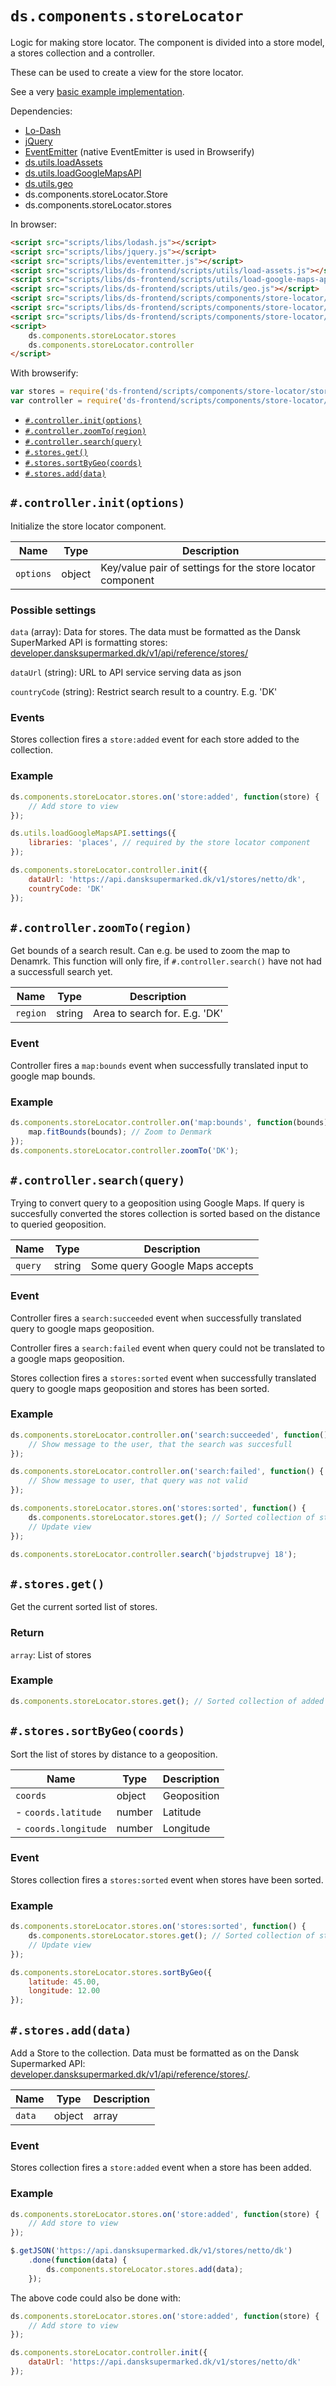 # `ds.components.storeLocator`

Logic for making store locator. The component is divided into a store model, a
stores collection and a controller.

These can be used to create a view for the store locator.

See a very [basic example implementation](../../../examples/store-locator.html).

Dependencies:

- [Lo-Dash](https://lodash.com/)
- [jQuery](http://jquery.com/download/)
- [EventEmitter](https://github.com/Wolfy87/EventEmitter) (native EventEmitter is used in Browserify)
- [ds.utils.loadAssets](../utils/load-assets.md)
- [ds.utils.loadGoogleMapsAPI](../utils/load-google-maps-api.md)
- [ds.utils.geo](../utils/geo.md)
- ds.components.storeLocator.Store
- ds.components.storeLocator.stores

In browser:

```html
<script src="scripts/libs/lodash.js"></script>
<script src="scripts/libs/jquery.js"></script>
<script src="scripts/libs/eventemitter.js"></script>
<script src="scripts/libs/ds-frontend/scripts/utils/load-assets.js"></script>
<script src="scripts/libs/ds-frontend/scripts/utils/load-google-maps-api.js"></script>
<script src="scripts/libs/ds-frontend/scripts/utils/geo.js"></script>
<script src="scripts/libs/ds-frontend/scripts/components/store-locator/store.js"></script>
<script src="scripts/libs/ds-frontend/scripts/components/store-locator/stores.js"></script>
<script src="scripts/libs/ds-frontend/scripts/components/store-locator/controller.js"></script>
<script>
    ds.components.storeLocator.stores
    ds.components.storeLocator.controller
</script>
```

With browserify:

```js
var stores = require('ds-frontend/scripts/components/store-locator/stores');
var controller = require('ds-frontend/scripts/components/store-locator/controller');
```

- [`#.controller.init(options)`](#controllerinitoptions)
- [`#.controller.zoomTo(region)`](#controllerzoomtoregion)
- [`#.controller.search(query)`](#controllersearchquery)
- [`#.stores.get()`](#storesget)
- [`#.stores.sortByGeo(coords)`](#storessortbygeocoords)
- [`#.stores.add(data)`](#storesadddata)

## `#.controller.init(options)`

Initialize the store locator component.

| Name | Type | Description |
| --- | --- | --- |
| `options` | object | Key/value pair of settings for the store locator component |

### Possible settings

`data` (array): Data for stores. The data must be formatted as the Dansk SuperMarked API is formatting stores: [developer.dansksupermarked.dk/v1/api/reference/stores/](https://developer.dansksupermarked.dk/v1/api/reference/stores/)

`dataUrl` (string): URL to API service serving data as json

`countryCode` (string): Restrict search result to a country. E.g. 'DK'

### Events

Stores collection fires a `store:added` event for each store added to the
collection.

### Example

```js
ds.components.storeLocator.stores.on('store:added', function(store) {
    // Add store to view
});

ds.utils.loadGoogleMapsAPI.settings({
    libraries: 'places', // required by the store locator component
});

ds.components.storeLocator.controller.init({
    dataUrl: 'https://api.dansksupermarked.dk/v1/stores/netto/dk',
    countryCode: 'DK'
});
```

## `#.controller.zoomTo(region)`

Get bounds of a search result. Can e.g. be used to zoom the map to Denamrk.
This function will only fire, if `#.controller.search()` have not had a
successfull search yet.

| Name | Type | Description |
| --- | --- | --- |
| `region` | string | Area to search for. E.g. 'DK' |

### Event

Controller fires a `map:bounds` event when successfully translated input to
google map bounds.

### Example

```js
ds.components.storeLocator.controller.on('map:bounds', function(bounds) {
    map.fitBounds(bounds); // Zoom to Denmark
});
ds.components.storeLocator.controller.zoomTo('DK');
```

## `#.controller.search(query)`

Trying to convert query to a geoposition using Google Maps.
If query is succesfully converted the stores collection is sorted based on
the distance to queried geoposition.

| Name | Type | Description |
| --- | --- | --- |
| `query` | string | Some query Google Maps accepts |

### Event

Controller fires a `search:succeeded` event when successfully translated query to
google maps geoposition.

Controller fires a `search:failed` event when query could not be translated to
a google maps geoposition.

Stores collection fires a `stores:sorted` event when successfully translated
query to google maps geoposition and stores has been sorted.

### Example

```js
ds.components.storeLocator.controller.on('search:succeeded', function() {
    // Show message to the user, that the search was succesfull
});

ds.components.storeLocator.controller.on('search:failed', function() {
    // Show message to user, that query was not valid
});

ds.components.storeLocator.stores.on('stores:sorted', function() {
    ds.components.storeLocator.stores.get(); // Sorted collection of stores
    // Update view
});

ds.components.storeLocator.controller.search('bjødstrupvej 18');
```

## `#.stores.get()`

Get the current sorted list of stores.

### Return

`array`: List of stores

### Example

```js
ds.components.storeLocator.stores.get(); // Sorted collection of added stores
```

## `#.stores.sortByGeo(coords)`

Sort the list of stores by distance to a geoposition.

| Name | Type | Description |
| --- | --- | --- |
| `coords` | object | Geoposition |
| - `coords.latitude` | number | Latitude |
| - `coords.longitude` | number | Longitude |

### Event

Stores collection fires a `stores:sorted` event when stores have been sorted.

### Example

```js
ds.components.storeLocator.stores.on('stores:sorted', function() {
    ds.components.storeLocator.stores.get(); // Sorted collection of stores
    // Update view
});

ds.components.storeLocator.stores.sortByGeo({
    latitude: 45.00,
    longitude: 12.00
});
```

## `#.stores.add(data)`

Add a Store to the collection. Data must be formatted as on the Dansk
Supermarked API: [developer.dansksupermarked.dk/v1/api/reference/stores/](https://developer.dansksupermarked.dk/v1/api/reference/stores/).

| Name | Type | Description |
| --- | --- | --- |
| `data` | object|array | Data for a single Store or an array of stores |

### Event

Stores collection fires a `store:added` event when a store has been added.

### Example

```js
ds.components.storeLocator.stores.on('store:added', function(store) {
    // Add store to view
});

$.getJSON('https://api.dansksupermarked.dk/v1/stores/netto/dk')
    .done(function(data) {
        ds.components.storeLocator.stores.add(data);
    });
```

The above code could also be done with:

```js
ds.components.storeLocator.stores.on('store:added', function(store) {
    // Add store to view
});

ds.components.storeLocator.controller.init({
    dataUrl: 'https://api.dansksupermarked.dk/v1/stores/netto/dk'
});
```
